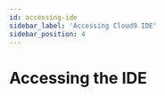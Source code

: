 ```yaml
---
id: accessing-ide
sidebar_label: 'Accessing Cloud9 IDE'
sidebar_position: 4
---
```


# Accessing the IDE